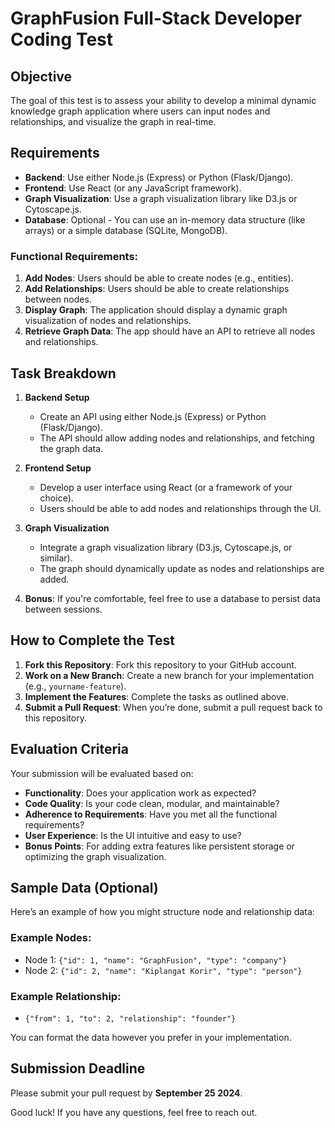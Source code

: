 # GraphFusion Full-Stack Developer Coding Test

## Objective
The goal of this test is to assess your ability to develop a minimal dynamic knowledge graph application where users can input nodes and relationships, and visualize the graph in real-time.

## Requirements
- **Backend**: Use either Node.js (Express) or Python (Flask/Django).
- **Frontend**: Use React (or any JavaScript framework).
- **Graph Visualization**: Use a graph visualization library like D3.js or Cytoscape.js.
- **Database**: Optional - You can use an in-memory data structure (like arrays) or a simple database (SQLite, MongoDB).

### Functional Requirements:
1. **Add Nodes**: Users should be able to create nodes (e.g., entities).
2. **Add Relationships**: Users should be able to create relationships between nodes.
3. **Display Graph**: The application should display a dynamic graph visualization of nodes and relationships.
4. **Retrieve Graph Data**: The app should have an API to retrieve all nodes and relationships.

## Task Breakdown
1. **Backend Setup**
   - Create an API using either Node.js (Express) or Python (Flask/Django).
   - The API should allow adding nodes and relationships, and fetching the graph data.

2. **Frontend Setup**
   - Develop a user interface using React (or a framework of your choice).
   - Users should be able to add nodes and relationships through the UI.

3. **Graph Visualization**
   - Integrate a graph visualization library (D3.js, Cytoscape.js, or similar).
   - The graph should dynamically update as nodes and relationships are added.

4. **Bonus**: If you're comfortable, feel free to use a database to persist data between sessions.

## How to Complete the Test
1. **Fork this Repository**: Fork this repository to your GitHub account.
2. **Work on a New Branch**: Create a new branch for your implementation (e.g., `yourname-feature`).
3. **Implement the Features**: Complete the tasks as outlined above.
4. **Submit a Pull Request**: When you’re done, submit a pull request back to this repository.

## Evaluation Criteria
Your submission will be evaluated based on:
- **Functionality**: Does your application work as expected?
- **Code Quality**: Is your code clean, modular, and maintainable?
- **Adherence to Requirements**: Have you met all the functional requirements?
- **User Experience**: Is the UI intuitive and easy to use?
- **Bonus Points**: For adding extra features like persistent storage or optimizing the graph visualization.

## Sample Data (Optional)
Here’s an example of how you might structure node and relationship data:

### Example Nodes:
- Node 1: `{"id": 1, "name": "GraphFusion", "type": "company"}`
- Node 2: `{"id": 2, "name": "Kiplangat Korir", "type": "person"}`

### Example Relationship:
- `{"from": 1, "to": 2, "relationship": "founder"}`

You can format the data however you prefer in your implementation.

## Submission Deadline
Please submit your pull request by **September 25 2024**.

Good luck! If you have any questions, feel free to reach out.
